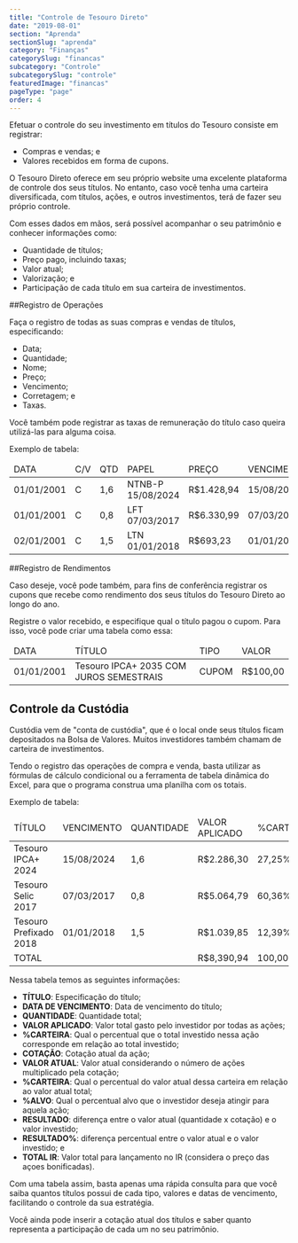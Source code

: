 ```yaml
---
title: "Controle de Tesouro Direto"
date: "2019-08-01"
section: "Aprenda"
sectionSlug: "aprenda"
category: "Finanças"
categorySlug: "financas"
subcategory: "Controle"
subcategorySlug: "controle"
featuredImage: "financas"
pageType: "page"
order: 4
---
```


Efetuar o controle do seu investimento em títulos do Tesouro consiste em registrar:

- Compras e vendas; e
- Valores recebidos em forma de cupons.

O Tesouro Direto oferece em seu próprio website uma excelente plataforma de controle dos seus títulos. No entanto, caso você tenha uma carteira diversificada, com títulos, ações, e outros investimentos, terá de fazer seu próprio controle.

Com esses dados em mãos, será possível acompanhar o seu patrimônio e conhecer informações como:

- Quantidade de títulos;
- Preço pago, incluindo taxas;
- Valor atual;
- Valorização; e
- Participação de cada título em sua carteira de investimentos.

##Registro de Operações

Faça o registro de todas as suas compras e vendas de títulos, especificando:

- Data;
- Quantidade;
- Nome;
- Preço;
- Vencimento;
- Corretagem; e
- Taxas.

Você também pode registrar as taxas de remuneração do título caso queira utilizá-las para alguma coisa.

Exemplo de tabela:

<div class="overflow">
<table class="controle">
<thead>
<tr class="mediumblue-bg">
<td>DATA</td>
<td>C/V</td>
<td>QTD</td>
<td>PAPEL</td>
<td>PREÇO</td>
<td>VENCIMENTO</td>
<td>CORRETAGEM</td>
<td>TAXAS</td>
<td>IRRF</td>
<td>TOTAL</td>
<td>ÍNDICE</td>
<td>+/x</td>
<td>%</td>
</tr>
</thead>
<tbody>
<tr>
<td>01/01/2001</td>
<td>C</td>
<td>1,6</td>
<td>NTNB-P 15/08/2024</td>
<td>R$1.428,94</td>
<td>15/08/2024</td>
<td>R$1,83</td>
<td>R$0,00</td>
<td></td>
<td>R$2.286,30</td>
<td>IPCA</td>
<td>+</td>
<td>5,64</td>
</tr>
<tr>
<td>01/01/2001</td>
<td>C</td>
<td>0,8</td>
<td>LFT 07/03/2017</td>
<td>R$6.330,99</td>
<td>07/03/2017</td>
<td>R$4,05</td>
<td>R$0,00</td>
<td></td>
<td>R$5.064,79</td>
<td>SELIC</td>
<td>+</td>
<td>-0,01</td>
</tr>
<tr>
<td>02/01/2001</td>
<td>C</td>
<td>1,5</td>
<td>LTN 01/01/2018</td>
<td>R$693,23</td>
<td>01/01/2018</td>
<td>R$0,83</td>
<td>R$0,00</td>
<td></td>
<td>R$1039,85</td>
<td></td>
<td></td>
<td>12,25</td>
</tr>
</tbody>
</table>
</div>

##Registro de Rendimentos

Caso deseje, você pode também, para fins de conferência registrar os cupons que recebe como rendimento dos seus títulos do Tesouro Direto ao longo do ano.

Registre o valor recebido, e especifique qual o título pagou o cupom. Para isso, você pode criar uma tabela como essa:

<div class="overflow">
<table  class = "controle">
<thead>
<tr>
<td>DATA</td>
<td>TÍTULO</td>
<td>TIPO</td>
<td>VALOR</td>
</tr>
</thead>
<tbody>
<tr>
<td>01/01/2001</td>
<td>Tesouro IPCA+ 2035 COM JUROS SEMESTRAIS</td>
<td>CUPOM</td>
<td>R$100,00</td>
</tr>
</tbody>
</table>
</div>

## Controle da Custódia

Custódia vem de "conta de custódia", que é o local onde seus títulos ficam depositados na Bolsa de Valores. Muitos investidores também chamam de carteira de investimentos.

Tendo o registro das operações de compra e venda, basta utilizar as fórmulas de cálculo condicional ou a ferramenta de tabela dinâmica do Excel, para que o programa construa uma planilha com os totais.

Exemplo de tabela:

<div class="overflow">
<table class="controle">
<thead>
<tr>
<td>TÍTULO</td>
<td>VENCIMENTO</td>
<td>QUANTIDADE</td>
<td>VALOR APLICADO</td>
<td>%CARTEIRA</td>
<td>COTAÇÃO</td>
<td>VALOR ATUAL</td>
<td>%CARTEIRA</td>
<td>%ALVO</td>
<td>RESULTADO</td>
<td>RESULTADO%</td>
</tr>
</thead>
<tbody>
<tr>
<td>Tesouro IPCA+ 2024</td>
<td>15/08/2024</td>
<td>1,6</td>
<td>R$2.286,30</td>
<td>27,25%</td>
<td>R$1.669,19</td>
<td>R$2.670,70</td>
<td>26,77%</td>
<td>33,00%</td>
<td>R$384,40</td>
<td>16,81%</td>
</tr>
<tr>
<td>Tesouro Selic 2017</td>
<td>07/03/2017</td>
<td>0,8</td>
<td>R$5.064,79</td>
<td>60,36%</td>
<td>R$7.632,32</td>
<td>R$6.105,86</td>
<td>62,21%</td>
<td>33,00%</td>
<td>R$1.041,06</td>
<td>20,55%</td>
</tr>
<tr>
<td>Tesouro Prefixado 2018</td>
<td>01/01/2018</td>
<td>1,5</td>
<td>R$1.039,85</td>
<td>12,39%</td>
<td>R$799,43</td>
<td>R$1.199,15</td>
<td>12,02%</td>
<td>33,00%</td>
<td>R$159,30</td>
<td>15,32%</td>
</tr>
<tr>
<td>TOTAL</td>
<td></td>
<td></td>
<td>R$8,390,94</td>
<td>100,00%</td>
<td></td>
<td>R$9.975,71</td>
<td>100,00%</td>
<td>100,00%</td>
<td>1.584,76</td>
<td>18,89%</td>
</tr>
</tbody>
</table>
</div>

Nessa tabela temos as seguintes informações:

- **TÍTULO**: Especificação do título;
- **DATA DE VENCIMENTO**: Data de vencimento do título;
- **QUANTIDADE**: Quantidade total;
- **VALOR APLICADO**: Valor total gasto pelo investidor por todas as ações;
- **%CARTEIRA**: Qual o percentual que o total investido nessa ação corresponde em relação ao total investido;
- **COTAÇÃO**: Cotação atual da ação;
- **VALOR ATUAL**: Valor atual considerando o número de ações multiplicado pela cotação;
- **%CARTEIRA**: Qual o percentual do valor atual dessa carteira em relação ao valor atual total;
- **%ALVO**: Qual o percentual alvo que o investidor deseja atingir para aquela ação;
- **RESULTADO**: diferença entre o valor atual (quantidade x cotação) e o valor investido;
- **RESULTADO%**: diferença percentual entre o valor atual e o valor investido; e
- **TOTAL IR**: Valor total para lançamento no IR (considera o preço das açoes bonificadas).

Com uma tabela assim, basta apenas uma rápida consulta  para que você saiba quantos títulos possui de cada tipo, valores e datas de vencimento, facilitando o controle da sua estratégia.

Você ainda pode inserir a cotação atual dos títulos e saber quanto representa a participação de cada um no seu patrimônio.